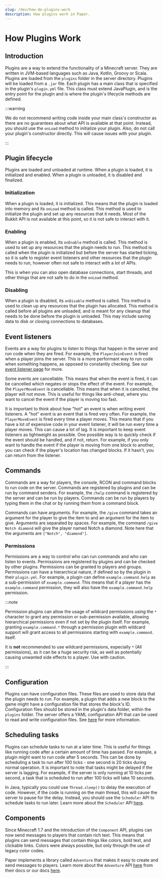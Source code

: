 ```yaml
---
slug: /dev/how-do-plugins-work
description: How plugins work in Paper.
---
```


# How Plugins Work

## Introduction

Plugins are a way to extend the functionality of a Minecraft server. They are written in JVM-based languages such as
Java, Kotlin, Groovy or Scala. Plugins are loaded from the `plugins` folder in the server directory. Plugins will be
loaded from a `.jar` file.  Each plugin has a main class that is specified in the plugin's `plugin.yml` file. This
class must extend JavaPlugin, and is the entry point for the plugin and is where the plugin's lifecycle methods are
defined.

:::warning

We do not recommend writing code inside your main class's constructor as there are no guarantees about what
API is available at that point. Instead, you should use the `onLoad` method to initialize your plugin. Also,
do not call your plugin's constructor directly. This will cause issues with your plugin.

:::

## Plugin lifecycle

Plugins are loaded and unloaded at runtime. When a plugin is loaded, it is initialized and enabled. When a plugin is
unloaded, it is disabled and finalized.

### Initialization

When a plugin is loaded, it is initialized. This means that the plugin is loaded into memory and its `onLoad`
method is called. This method is used to initialize the plugin and set up any resources that it needs. Most of the
Bukkit API is not available at this point, so it is not safe to interact with it.

### Enabling

When a plugin is enabled, its `onEnable` method is called. This method is used to set up any resources that the plugin
needs to run. This method is called when the plugin is initialized but before the server has started ticking, so it is
safe to register event listeners and other resources that the plugin needs to run, however often not safe to interact
with a lot of APIs.

This is when you can also open database connections, start threads, and other things that are not safe to do in the
`onLoad` method.

### Disabling

When a plugin is disabled, its `onDisable` method is called. This method is used to clean up any resources that the
plugin has allocated. This method is called before all plugins are unloaded, and is meant for any cleanup that needs to
be done before the plugin is unloaded. This may include saving data to disk or closing connections to databases.

## Event listeners

Events are a way for plugins to listen to things that happen in the server and run code when they are fired. For
example, the `PlayerJoinEvent` is fired when a player joins the server. This is a more performant way to run code when
something happens, as opposed to constantly checking. See our [event listener page](/paper/dev/event-listeners) for more.

Some events are cancellable. This means that when the event is fired, it can be cancelled which negates or stops the
effect of the event. For example, the `PlayerMoveEvent` is cancellable. This means that when it is cancelled, the player
will not move. This is useful for things like anti-cheat, where you want to cancel the event if the player is moving too fast.

It is important to think about how "hot" an event is when writing event listeners. A "hot" event is an event that is fired
very often. For example, the `PlayerMoveEvent` is fired every time a player moves. This means that if you have a lot of
expensive code in your event listener, it will be run every time a player moves. This can cause a lot of lag. It is
important to keep event listeners as lightweight as possible. One possible way is to quickly check if the event should
be handled, and if not, return. For example, if you only want to handle the event if the player is moving from one block
to another, you can check if the player's location has changed blocks. If it hasn't, you can return from the listener.

## Commands

Commands are a way for players, the console, RCON and command blocks to run code on the server. Commands are registered
by plugins and can be run by command senders. For example, the `/help` command is registered by the server and can be
run by players. Commands can be run by players by typing them in the chat or by running them from a command block.

Commands can have arguments. For example, the `/give` command takes an argument for the player to give the item to and
an argument for the item to give. Arguments are separated by spaces. For example, the command `/give Notch diamond` will
give the player named Notch a diamond. Note here that the arguments are `["Notch", "diamond"]`.

### Permissions

Permissions are a way to control who can run commands and who can listen to events. Permissions
are registered by plugins and can be checked by other plugins. Permissions can be granted to players and groups.
Permissions can have a hierarchical nature, if defined so by the plugin in their `plugin.yml`. For example, a
plugin can define `example.command.help` as a sub-permission of `example.command`. This means that if a player
has the `example.command` permission, they will also have the `example.command.help` permission.

:::note

Permission plugins can allow the usage of wildcard permissions using the `*` character to grant any permission
or sub-permission available, allowing hierarchical permissions even if not set by the plugin itself. For example,
granting `example.command.*` through a permission plugin with wildcard support will grant access to all permissions
starting with `example.command.` itself.

It is **not** recommended to use wildcard permissions, especially `*` (All permissions), as it can be a huge
security risk, as well as potentially causing unwanted side effects to a player. Use with caution.

:::

## Configuration

Plugins can have configuration files. These files are used to store data that the plugin needs to run. For example, a
plugin that adds a new block to the game might have a configuration file that stores the block's ID. Configuration files
should be stored in the plugin's data folder, within the `plugins` folder. The server offers a YAML configuration API
that can be used to read and write configuration files. See [here](/paper/dev/plugin-configurations) for more information.

## Scheduling tasks

Plugins can schedule tasks to run at a later time. This is useful for things like running code after a certain amount
of time has passed. For example, a plugin might want to run code after 5 seconds. This can be done by scheduling a task
to run after 100 ticks - one second is 20 ticks during normal operation. It is important to note that tasks might be
delayed if the server is lagging. For example, if the server is only running at 10 ticks per second, a task that is
scheduled to run after 100 ticks will take 10 seconds.

In Java, typically you could use `Thread.sleep()` to delay the execution of code. However, if the code is running on the main
thread, this will cause the server to pause for the delay. Instead, you should use the `Scheduler` API to schedule tasks
to run later. Learn more about the `Scheduler` API [here](/paper/dev/scheduler).

## Components

Since Minecraft 1.7 and the introduction of the `Component` API, plugins can now send messages to players that contain
rich text. This means that plugins can send messages that contain things like colors, bold text, and clickable links.
Colors were always possible, but only through the use of legacy color codes.

Paper implements a library called `Adventure` that makes it easy to create and send messages to players. Learn more
about the `Adventure` API [here](https://docs.advntr.dev/) from their docs or our docs
[here](/paper/dev/component-api/introduction).
